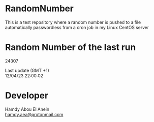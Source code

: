 # RandomNumber    
This is a test repository where a random number is pushed to a file automatically passwordless from a cron job in my Linux CentOS server    
# Random Number of the last run   
24307
      
Last update (GMT +1)    
12/04/23 22:00:02
# Developer    
Hamdy Abou El Anein   
hamdy.aea@protonmail.com
